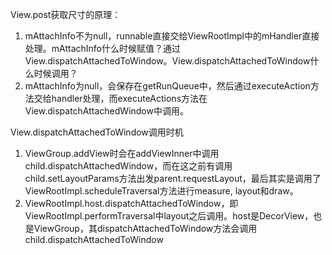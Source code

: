 View.post获取尺寸的原理：

1. mAttachInfo不为null，runnable直接交给ViewRootImpl中的mHandler直接处理。mAttachInfo什么时候赋值？通过View.dispatchAttachedToWindow。View.dispatchAttachedToWindow什么时候调用？
2. mAttachInfo为null，会保存在getRunQueue中，然后通过executeAction方法交给handler处理，而executeActions方法在View.dispatchAttachedWindow中调用。

View.dispatchAttachedToWindow调用时机

1. ViewGroup.addView时会在addViewInner中调用child.dispatchAttachedWindow，而在这之前有调用child.setLayoutParams方法出发parent.requestLayout，最后其实是调用了ViewRootImpl.scheduleTraversal方法进行measure, layout和draw。
2. ViewRootImpl.host.dispatchAttachedToWindow，即ViewRootImpl.performTraversal中layout之后调用。host是DecorView，也是ViewGroup，其dispatchAttachedToWindow方法会调用child.dispatchAttachedToWindow





